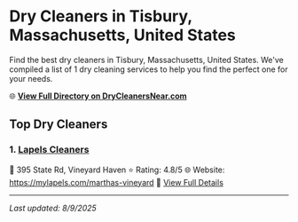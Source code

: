 # Dry Cleaners in Tisbury, Massachusetts, United States

Find the best dry cleaners in Tisbury, Massachusetts, United States. We've compiled a list of 1 dry cleaning services to help you find the perfect one for your needs.

🌐 **[View Full Directory on DryCleanersNear.com](https://drycleanersnear.com/city/US/Massachusetts/Tisbury)**

## Top Dry Cleaners

### 1. [Lapels Cleaners](https://drycleanersnear.com/dryCleaner/688193bca2f5b6ba0749a038/lapels-cleaners)
📍 395 State Rd, Vineyard Haven
⭐ Rating: 4.8/5
🌐 Website: https://mylapels.com/marthas-vineyard
🔗 [View Full Details](https://drycleanersnear.com/dryCleaner/688193bca2f5b6ba0749a038/lapels-cleaners)


---

*Last updated: 8/9/2025*
